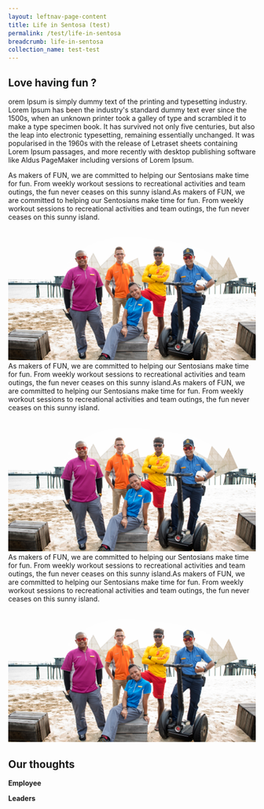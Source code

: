 ```yaml
---
layout: leftnav-page-content
title: Life in Sentosa (test)
permalink: /test/life-in-sentosa
breadcrumb: life-in-sentosa
collection_name: test-test
---
```

## Love having fun ?
orem Ipsum is simply dummy text of the printing and typesetting industry. Lorem Ipsum has been the industry's standard dummy text ever since the 1500s, when an unknown printer took a galley of type and scrambled it to make a type specimen book. It has survived not only five centuries, but also the leap into electronic typesetting, remaining essentially unchanged. It was popularised in the 1960s with the release of Letraset sheets containing Lorem Ipsum passages, and more recently with desktop publishing software like Aldus PageMaker including versions of Lorem Ipsum.

  <section class="contain">
    <div class="one">
As makers of FUN, we are committed to helping our Sentosians make time for fun. From weekly workout sessions to recreational activities and team outings, the fun never ceases on this sunny island.As makers of FUN, we are committed to helping our Sentosians make time for fun. From weekly workout sessions to recreational activities and team outings, the fun never ceases on this sunny island.
    </div>
    <div class="two">
      <img src="images/test/testimage.jpg" alt="Group Photo">
    </div>
    <div class="three">
As makers of FUN, we are committed to helping our Sentosians make time for fun. From weekly workout sessions to recreational activities and team outings, the fun never ceases on this sunny island.As makers of FUN, we are committed to helping our Sentosians make time for fun. From weekly workout sessions to recreational activities and team outings, the fun never ceases on this sunny island.
    </div>
  </section>
  <section class="contain">
    <div class="four">
    <img src="images/test/testimage.jpg" alt="Group Photo">
    </div>
    <div class="five">
As makers of FUN, we are committed to helping our Sentosians make time for fun. From weekly workout sessions to recreational activities and team outings, the fun never ceases on this sunny island.As makers of FUN, we are committed to helping our Sentosians make time for fun. From weekly workout sessions to recreational activities and team outings, the fun never ceases on this sunny island.
    </div>
    <div class="six">
    <img src="images/test/testimage.jpg" alt="Group Photo">
    </div>
  </section>

## Our thoughts
**Employee**
  
**Leaders**
  
